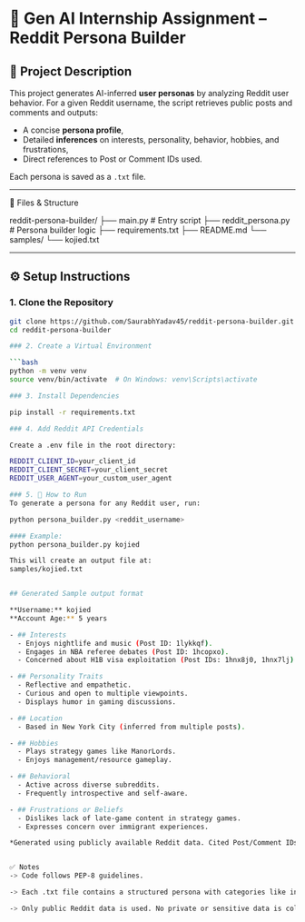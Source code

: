 # 🤖 Gen AI Internship Assignment – Reddit Persona Builder

## 📝 Project Description

This project generates AI-inferred **user personas** by analyzing Reddit user behavior. For a given Reddit username, the script retrieves public posts and comments and outputs:
- A concise **persona profile**,
- Detailed **inferences** on interests, personality, behavior, hobbies, and frustrations,
- Direct references to Post or Comment IDs used.

Each persona is saved as a `.txt` file.

---

📁 Files & Structure

reddit-persona-builder/
├── main.py                # Entry script
├── reddit_persona.py      # Persona builder logic
├── requirements.txt
├── README.md
└── samples/
    └── kojied.txt

---

## ⚙️ Setup Instructions

### 1. Clone the Repository

```bash
git clone https://github.com/SaurabhYadav45/reddit-persona-builder.git
cd reddit-persona-builder

### 2. Create a Virtual Environment

```bash
python -m venv venv
source venv/bin/activate  # On Windows: venv\Scripts\activate

### 3. Install Dependencies

pip install -r requirements.txt

### 4. Add Reddit API Credentials

Create a .env file in the root directory:

REDDIT_CLIENT_ID=your_client_id
REDDIT_CLIENT_SECRET=your_client_secret
REDDIT_USER_AGENT=your_custom_user_agent

### 5. 🚀 How to Run
To generate a persona for any Reddit user, run:

python persona_builder.py <reddit_username>

#### Example:
python persona_builder.py kojied

This will create an output file at:
samples/kojied.txt


## Generated Sample output format

**Username:** kojied
**Account Age:** 5 years

- ## Interests
  - Enjoys nightlife and music (Post ID: 1lykkqf).
  - Engages in NBA referee debates (Post ID: 1hcopxo).
  - Concerned about H1B visa exploitation (Post IDs: 1hnx8j0, 1hnx7lj).

- ## Personality Traits
  - Reflective and empathetic.
  - Curious and open to multiple viewpoints.
  - Displays humor in gaming discussions.

- ## Location
  - Based in New York City (inferred from multiple posts).

- ## Hobbies
  - Plays strategy games like ManorLords.
  - Enjoys management/resource gameplay.

- ## Behavioral
  - Active across diverse subreddits.
  - Frequently introspective and self-aware.

- ## Frustrations or Beliefs
  - Dislikes lack of late-game content in strategy games.
  - Expresses concern over immigrant experiences.

*Generated using publicly available Reddit data. Cited Post/Comment IDs included.*


✅ Notes
-> Code follows PEP-8 guidelines.

-> Each .txt file contains a structured persona with categories like interests, personality traits, behaviors, and frustrations.

-> Only public Reddit data is used. No private or sensitive data is collected.


